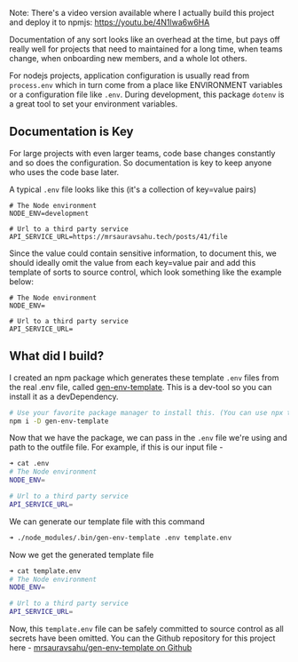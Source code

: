 Note: There's a video version available where I actually build this project and deploy it to npmjs: https://youtu.be/4N1lwa6w6HA

Documentation of any sort looks like an overhead at the time, but pays off really well for projects that need to maintained for a long time, when teams change, when onboarding new members, and a whole lot others.

For nodejs projects, application configuration is usually read from `process.env` which in turn come from a place like ENVIRONMENT variables or a configuration file like `.env`. During development, this package `dotenv` is a great tool to set your environment variables.

## Documentation is Key

For large projects with even larger teams, code base changes constantly and so does the configuration. So documentation is key to keep anyone who uses the code base later. 

A typical `.env` file looks like this (it's a collection of key=value pairs)

```env
# The Node environment
NODE_ENV=development

# Url to a third party service
API_SERVICE_URL=https://mrsauravsahu.tech/posts/41/file
```

Since the value could contain sensitive information, to document this, we should ideally omit the value from each key=value pair and add this template of sorts to source control, which look something like the example below:

```env
# The Node environment
NODE_ENV=

# Url to a third party service
API_SERVICE_URL=
```

## What did I build?

I created an npm package which generates these template `.env` files from the real .env file, called [gen-env-template](https://npmjs.com/gen-env-template).
This is a dev-tool so you can install it as a devDependency.

```bash
# Use your favorite package manager to install this. (You can use npx to run directly as well)
npm i -D gen-env-template
```

Now that we have the package, we can pass in the `.env` file we're using and path to the outfile file. For example, if this is our input file - 

```bash
➜ cat .env     
# The Node environment
NODE_ENV=

# Url to a third party service
API_SERVICE_URL=
```

We can generate our template file with this command 
```bash
➜ ./node_modules/.bin/gen-env-template .env template.env
```

Now we get the generated template file 
```bash
➜ cat template.env 
# The Node environment
NODE_ENV=

# Url to a third party service
API_SERVICE_URL=
```

Now, this `template.env` file can be safely committed to source control as all secrets have been omitted. You can the Github repository for this project here - [mrsauravsahu/gen-env-template on Github](https://github.com/mrsauravsahu/gen-env-template)
